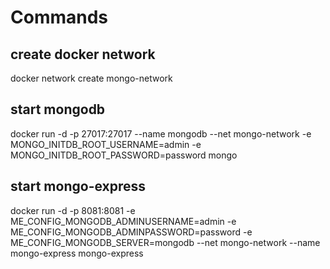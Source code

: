 # Commands

## create docker network 
docker network create mongo-network

## start mongodb
docker run -d -p 27017:27017 --name mongodb --net mongo-network -e MONGO_INITDB_ROOT_USERNAME=admin -e MONGO_INITDB_ROOT_PASSWORD=password mongo

## start mongo-express
docker run -d -p 8081:8081 -e ME_CONFIG_MONGODB_ADMINUSERNAME=admin -e ME_CONFIG_MONGODB_ADMINPASSWORD=password -e ME_CONFIG_MONGODB_SERVER=mongodb --net mongo-network --name mongo-express mongo-express
